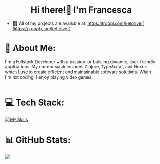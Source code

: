 <h1 align="center">Hi there!👋 I'm Francesca</h1>

- 👨‍💻 All of my projects are available at [https://troopl.com/kefdriver](https://troopl.com/kefdriver)


# 💫 About Me:
I'm a Fullstack Developer with a passion for building dynamic, user-friendly applications. My current stack includes Clojure, TypeScript, and Next.js, which I use to create efficient and maintainable software solutions. When I'm not coding, I enjoy playing video games.   <br><br>


# 💻 Tech Stack:
[![My Skills](https://skillicons.dev/icons?i=clojure,ts,nextjs,react,gitlab,c,firebase,vercel,postman,nodejs,npm,obsidian)](https://skillicons.dev)
# 📊 GitHub Stats:
![](https://github-readme-stats.vercel.app/api?username=KEFranD&theme=cobalt&hide_border=false&include_all_commits=false&count_private=false)

<!-- Proudly created with GPRM ( https://gprm.itsvg.in ) -->
